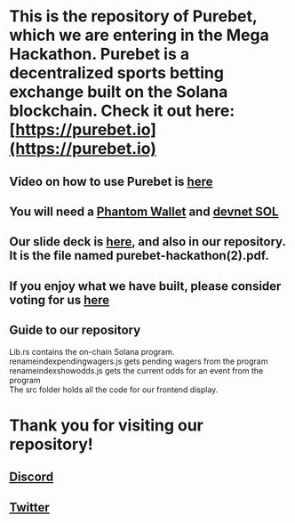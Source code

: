 # This is the repository of Purebet, which we are entering in the Mega Hackathon. Purebet is a decentralized sports betting exchange built on the Solana blockchain. Check it out here: [https://purebet.io](https://purebet.io) 
## Video on how to use Purebet is [here](https://www.dropbox.com/s/r4pz2b2r9ilu9sb/video1939782679%20-%20Copy_1.mp4?dl=0)
## You will need a [Phantom Wallet](https://phantom.app) and [devnet SOL](https://solfaucet.com)
## Our slide deck is [here](https://docs.google.com/presentation/d/1RLV2zIZoUz45-xigdQ6WxLXJiZrypbPjvOrTgVcUFlc/edit?usp=sharing), and also in our repository. It is the file named purebet-hackathon(2).pdf.
## If you enjoy what we have built, please consider voting for us [here](link)
## Guide to our repository
Lib.rs contains the on-chain Solana program. <br>
renameindexpendingwagers.js gets pending wagers from the program <br>
renameindexshowodds.js gets the current odds for an event from the program <br>
The src folder holds all the code for our frontend display. <br>
# Thank you for visiting our repository!
## [Discord](https://discord.gg/3UWkCEQGka)
## [Twitter](https://twitter.com/Purebet_io)
